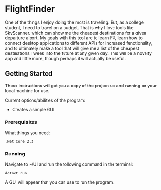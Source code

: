 # FlightFinder

One of the things I enjoy doing the most is traveling. But, as a college student, I need to travel on a budget. That is why I love tools like SkyScanner, which can show me the cheapest destinations for a given departure aiport. My goals with this tool are to learn F#, learn how to connect desktop applications to different APIs for increased functionality, and to ultimately make a tool that will give me a list of the cheapest destinations 1 week into the future at any given day. This will be a novelty app and little more, though perhaps it will actually be useful. 

## Getting Started

These instructions will get you a copy of the project up and running on your local machine for use.

Current options/abilities of the program:

- Creates a simple GUI

### Prerequisites

What things you need:

```
.Net Core 2.2
```

### Running

Navigate to ~/UI and run the following command in the terminal:

```
dotnet run
```

A GUI will appear that you can use to run the program.
